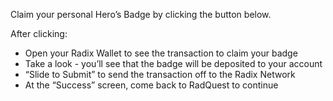 Claim your personal Hero’s Badge by clicking the button below.

After clicking:

- Open your Radix Wallet to see the transaction to claim your badge
- Take a look - you’ll see that the badge will be deposited to your account
- “Slide to Submit” to send the transaction off to the Radix Network
- At the “Success” screen, come back to RadQuest to continue
